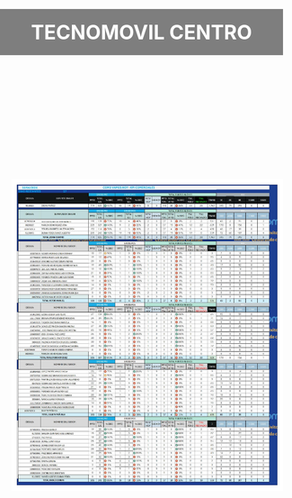 <html lang="es">
<head>
<meta charset="UTF-8">
<meta name="viewport" content="width=device-width, initial-scale=1.0">
<title>Imagen con Fondo, Margen y Título</title>
<style>
    body {
        margin: 0;
        padding: 0;
        background-image: url('fondo.jpg');
        background-size: cover;
        background-repeat: no-repeat;
        background-attachment: fixed;
    }
    .contenedor-titulo {
        text-align: center;
        margin-top: 10vh; /* Ajusta la posición vertical del título */
        padding: 20px; /* Añadimos un poco de espacio alrededor del título */
        background-color: rgba(0, 0, 0, 0.5); /* Fondo semitransparente */
    }
    h1 {
        font-size: 2.5em; /* Tamaño del título */
        color: white; /* Color del texto */
        margin: 0; /* Eliminamos el margen predeterminado del título */
    }
    .contenedor-imagen {
        text-align: center;
        margin-top: 5vh; /* Ajusta la posición vertical de la imagen */
        position: relative; /* Hacemos que el contenedor de la imagen sea relativo para posicionar el separador */
    }
    .contenedor-imagen img {
        max-width: calc(100% - 40px); /* Reducimos la anchura de la imagen en 40px (20px de margen a cada lado) */
        height: auto;
        margin: 20px; /* Mantenemos el margen de 20px en la parte superior e inferior */
        border-left: 10px solid white; /* Separador a la izquierda de la imagen */
        border-right: 10px solid white; /* Separador a la derecha de la imagen */
        border-top: 10px solid white; /* Separador arriba de la imagen */
        border-bottom: 10px solid white; /* Separador abajo de la imagen */
    }
</style>
</head>
<body>
    <div class="contenedor-titulo">
        <h1>TECNOMOVIL CENTRO</h1>
    </div>
    <div class="contenedor-imagen">
        <img src="cv1004.jpg" alt="Imagen CV 1004">
    </div>
</body>
</html>
